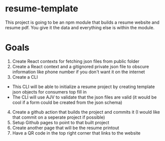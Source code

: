 # resume-template
This project is going to be an npm module that builds a resume website and resume pdf. You give it the data and everything else is within the module.

# Goals
1. Create React contexts for fetching json files from public folder
2. Create a React context and a gitignored private json file to obscure information like phone number if you don't want it on the internet
3. Create a CLI
* This CLI will be able to initialize a resume project by creating template json objects for consumers top fill in
* The CLI will use AJV to validate that the json files are valid (it would be cool if a form could be created from the json schema)
4. Create a github action that builds the project and commits it (I would like that commit on a seperate project if possible)
5. Setup Github pages to point to that built project
6. Create another page that will be the resume printout
7. Have a QR code in the top right corner that links to the website